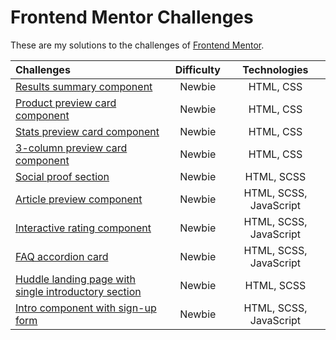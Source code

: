 # Frontend Mentor Challenges

These are my solutions to the challenges of [Frontend Mentor](https://www.frontendmentor.io).

| Challenges | Difficulty | Technologies |
| :--------- | :--------: | :----------: |
| [Results summary component](https://github.com/annafkt/frontend-mentor-challenges/tree/main/challenges/results-summary-component) | Newbie | HTML, CSS |
| [Product preview card component](https://github.com/annafkt/frontend-mentor-challenges/tree/main/challenges/product-preview-card-component) | Newbie | HTML, CSS |
| [Stats preview card component](https://github.com/annafkt/frontend-mentor-challenges/tree/main/challenges/stats-preview-card-component)     | Newbie | HTML, CSS |
| [3-column preview card component](https://github.com/annafkt/frontend-mentor-challenges/tree/main/challenges/3-column-preview-card-component) | Newbie | HTML, CSS |
| [Social proof section](https://github.com/annafkt/frontend-mentor-challenges/tree/main/challenges/social-proof-section) | Newbie | HTML, SCSS |
| [Article preview component](https://github.com/annafkt/frontend-mentor-challenges/tree/main/challenges/article-preview-component) | Newbie | HTML, SCSS, JavaScript |
| [Interactive rating component](https://github.com/annafkt/frontend-mentor-challenges/tree/main/challenges/interactive-rating-component) | Newbie | HTML, SCSS, JavaScript |
| [FAQ accordion card](https://github.com/annafkt/frontend-mentor-challenges/tree/main/challenges/faq-accordion-card) |Newbie | HTML, SCSS, JavaScript |
| [Huddle landing page with single introductory section](https://github.com/annafkt/frontend-mentor-challenges/tree/main/challenges/huddle-landing-page-with-single-introductory-section) | Newbie | HTML, SCSS |
| [Intro component with sign-up form](https://github.com/annafkt/frontend-mentor-challenges/tree/main/challenges/intro-component-with-signup-form) | Newbie | HTML, SCSS, JavaScript |

